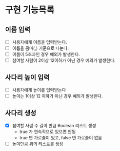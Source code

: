 # 구현 기능목록

## 이름 입력

- [ ] 사용자에게 이름을 입력받는다.
- [ ] 이름을 콤마(,) 기준으로 나눈다.
- [ ] 이름이 5초과인 경우 예외가 발생한다.
- [ ] 참여할 사람이 2이상 12이하가 아닌 경우 예외가 발생한다.

## 사다리 높이 입력

- [ ] 사용자에게 높이를 입력받는다
- [ ] 높이는 1이상 12 이하가 아닌 경우 예외가 발생한다.

## 사다리 생성

- [x] 참여할 사람 수 길이 만큼 Boolean 리스트 생성
    - true 가 연속적으로 있으면 안됨
    - true 면 가로줄이 있고, false 면 가로줄이 없음
- [ ] 높이만큼 위의 리스트를 생성
